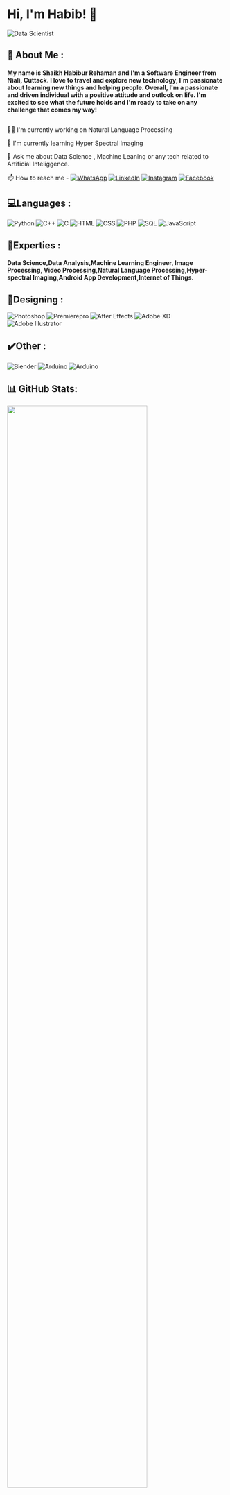 
# Hi, I'm Habib! 👋
![Data Scientist]([https://via.placeholder.com/468x300?text=App+Screenshot+Here](https://www.isical.ac.in/~tihisi/Advt/WMLDS/images/deepLearning.gif))

## 🚀 About Me :
#### My name is Shaikh Habibur Rehaman and I'm a Software Engineer from Niali, Cuttack. I love to travel and explore new technology, I'm passionate about learning new things and helping people. Overall, I'm a passionate and driven individual with a positive attitude and outlook on life. I'm excited to see what the future holds and I'm ready to take on any challenge that comes my way!

## 
👩‍💻 I'm currently working on Natural Language Processing

🧠 I'm currently learning Hyper Spectral Imaging

💬 Ask me about Data Science , Machine Leaning or any tech related to Artificial Inteliggence.

📫 How to reach me -
[![WhatsApp](https://img.shields.io/badge/whatsapp-25D366?style=for-the-badge&logo=whatsapp&logoColor=white)](https://api.whatsapp.com/send/?phone=919777795786&text=Hello%20Shaikh%20Habibur%20Rehaman,%20I%20get%20this%20no.%20from%20your%20Github%20&type=phone_number&app_absent=0)
[![LinkedIn](https://img.shields.io/badge/linkedin-0077b5?style=for-the-badge&logo=linkedin&logoColor=white)](https://www.linkedin.com/in/shrehaman/)
[![Instagram](https://img.shields.io/badge/instagram-C13584?style=for-the-badge&logo=instagram&logoColor=white)](https://www.instagram.com/s.h.rehaman/)
[![Facebook](https://img.shields.io/badge/facebook-0077b6?style=for-the-badge&logo=facebook&logoColor=white)](https://www.instagram.com/s.h.rehaman/)


## 💻Languages :
![Python](https://img.shields.io/badge/python-3776AB?style=for-the-badge&logo=python&logoColor=white)
![C++](https://img.shields.io/badge/C++-00599C?style=for-the-badge&logo=cplusplus&logoColor)
![C](https://img.shields.io/badge/C-A8B9CC?style=for-the-badge&logo=c&logoColor=white)
![HTML](https://img.shields.io/badge/HTML-E34F26?style=for-the-badge&logo=html5&logoColor=white)
![CSS](https://img.shields.io/badge/CSS-1572B6?style=for-the-badge&logo=css3&logoColor=white)
![PHP](https://img.shields.io/badge/PHP-777BB4?style=for-the-badge&logo=php&logoColor=white)
![SQL](https://img.shields.io/badge/sql-4479A1?style=for-the-badge&logo=mysql&logoColor=white)
![JavaScript](https://img.shields.io/badge/JavaScript-F7DF1E?style=for-the-badge&logo=javascript&logoColor=red)


## 🧠Experties :

#### Data Science,Data Analysis,Machine Learning Engineer, Image Processing, Video Processing,Natural Language Processing,Hyper-spectral Imaging,Android App Development,Internet of Things.


## 🎨Designing :
![Photoshop](https://img.shields.io/badge/Photoshop-31A8FF?style=for-the-badge&logo=adobephotoshop&logoColor=white)
![Premierepro](https://img.shields.io/badge/Premiere%20pro-9999FF?style=for-the-badge&logo=adobepremierepro&logoColor=white)
![After Effects](https://img.shields.io/badge/After%20Effects-0058CC?style=for-the-badge&logo=adobeaftereffects&logoColor=white)
![Adobe XD](https://img.shields.io/badge/Adobe%20XD-FF61F6?style=for-the-badge&logo=adobexd&logoColor=white)
![Adobe Illustrator](https://img.shields.io/badge/Adobe%20Illustrator-FF9A00?style=for-the-badge&logo=adobeillustrator&logoColor=white)


## ✔️Other :
![Blender](https://img.shields.io/badge/Blender-F5792A?style=for-the-badge&logo=blender&logoColor=white)
![Arduino](https://img.shields.io/badge/arduino-00979D?style=for-the-badge&logo=arduino&logoColor=white)
![Arduino](https://img.shields.io/badge/Firebase-FFCA28?style=for-the-badge&logo=firebase&logoColor=white)

## 📊 GitHub Stats:
<img src="https://github-readme-stats.vercel.app/api?username=shrehaman&show_icons=true&theme=outrun&count_private=true" height="auto" width="80%"/>
<img src="https://github-readme-streak-stats.herokuapp.com/?user=shrehaman&theme=outrun&hide_border=false" height="auto" width="80%"/>
<img src="https://github-readme-stats.vercel.app/api/top-langs/?username=shrehaman&layout=compact&theme=outrun" height="auto" width="80%"/>

## 🏆 GitHub Trophies
![](https://github-profile-trophy.vercel.app/?username=shrehaman&theme=radical&no-frame=false&no-bg=false&margin-w=4)

---
[![](https://visitcount.itsvg.in/api?id=shrehaman&icon=7&color=10)](https://shrehaman.in)
